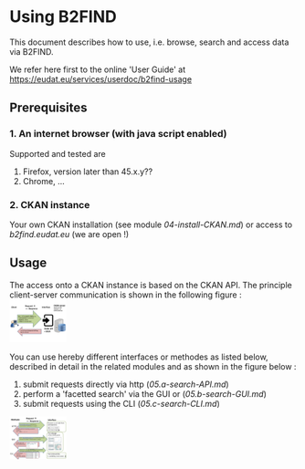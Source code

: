 # Using B2FIND
This document describes how to use, i.e. browse, search and access data via B2FIND.

We refer here first to the online 'User Guide' at
https://eudat.eu/services/userdoc/b2find-usage


## Prerequisites

### 1. An internet browser (with java script enabled)
Supported and tested are
1. Firefox, version later than 45.x.y??
2. Chrome, ...

### 2. CKAN instance
Your own CKAN installation (see module *04-install-CKAN.md*) or access to *b2find.eudat.eu* (we are open !)

## Usage
The access onto a CKAN instance is based on the CKAN API. The principle client-server communication is shown in the following figure :
<img align="centre" src="img/CKAN_API_ClientServer.png" width="100px">

You can use hereby different interfaces or methodes as listed below, described in detail in the related modules and as shown in the figure below :
1. submit requests directly via http (*05.a-search-API.md*)
2. perform a 'facetted search' via the GUI or (*05.b-search-GUI.md*)
3. submit requests using the CLI (*05.c-search-CLI.md*)
<img align="centre" src="img/CKAN_API_Methods.png" width="100px">



